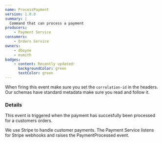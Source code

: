 ```yaml
---
name: ProcessPayment
version: 1.0.0
summary: |
  Command that can process a payment
producers:
    - Payment Service
consumers:
    - Orders Service
owners:
    - dboyne
    - msmith
badges:
    - content: Recently updated!
      backgroundColor: green
      textColor: green
---
```


<Admonition>When firing this event make sure you set the `correlation-id` in the headers. Our schemas have standard metadata make sure you read and follow it.</Admonition>

### Details

This event is triggered when the payment has succesfully been processed for a customers orders.

We use Stripe to handle customer payments. The Payment Service listens for Stripe webhooks and raises the PaymentProcessed event.

<NodeGraph title="Consumer/Producer Diagram" />

<Schema />